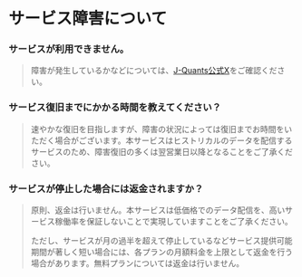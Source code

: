 # サービス障害について

### サービスが利用できません。

> 障害が発生しているかなどについては、[J-Quants公式X](https://x.com/jpx_JQuants)をご確認ください。

### サービス復旧までにかかる時間を教えてください？

> 速やかな復旧を目指しますが、障害の状況によっては復旧までお時間をいただく場合がございます。本サービスはヒストリカルのデータを配信するサービスのため、障害復旧の多くは翌営業日以降となることをご了承ください。

### サービスが停止した場合には返金されますか？

> 原則、返金は行いません。本サービスは低価格でのデータ配信を、高いサービス稼働率を保証しないことで実現していますことをご了承ください。
>
> ただし、サービスが月の過半を超えて停止しているなどサービス提供可能期間が著しく短い場合には、各プランの月額料金を上限として返金を行う場合があります。無料プランについては返金は行いません。
